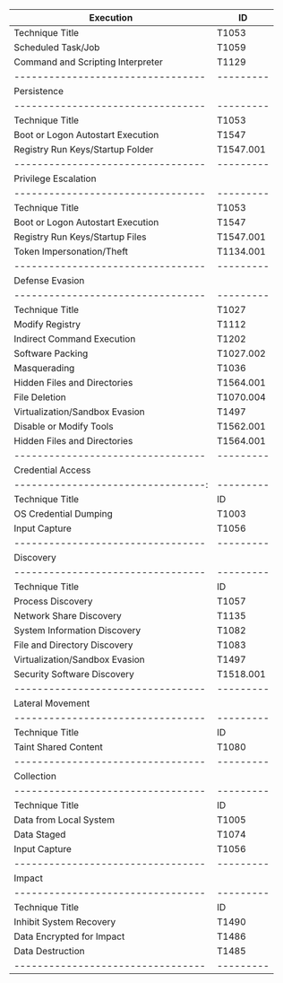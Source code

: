 | Execution                         | ID        |
| --------------------------------- | --------- |
| Technique Title                   | T1053     |
| Scheduled Task/Job                | T1059     |
| Command and Scripting Interpreter | T1129     |
| --------------------------------- | --------- |
| Persistence                       |           |
| --------------------------------- | --------- |
| Technique Title                   | T1053     |
| Boot or Logon Autostart Execution | T1547     |
| Registry Run Keys/Startup Folder  | T1547.001 |
| --------------------------------- | --------- |
| Privilege Escalation              |           |
| --------------------------------- | --------- |
| Technique Title                   | T1053     |
| Boot or Logon Autostart Execution | T1547     |
| Registry Run Keys/Startup Files   | T1547.001 |
| Token Impersonation/Theft         | T1134.001 |
| --------------------------------- | --------- |
| Defense Evasion                   |           |
| --------------------------------- | --------- |
| Technique Title                   | T1027     |
| Modify Registry                   | T1112     |
| Indirect Command Execution        | T1202     |
| Software Packing                  | T1027.002 |
| Masquerading                      | T1036     |
| Hidden Files and Directories      | T1564.001 |
| File Deletion                     | T1070.004 |
| Virtualization/Sandbox Evasion    | T1497     |
| Disable or Modify Tools           | T1562.001 |
| Hidden Files and Directories      | T1564.001 |
| --------------------------------- | --------- |
| Credential Access                |           |
|---------------------------------:|---------|
| Technique Title                  | ID        |
| OS Credential Dumping            | T1003     |
| Input Capture                    | T1056     |
| --------------------------------- | --------- |
| Discovery                        |           |
|---------------------------------|---------|
| Technique Title                  | ID        |
| Process Discovery                | T1057     |
| Network Share Discovery          | T1135     |
| System Information Discovery      | T1082     |
| File and Directory Discovery     | T1083     |
| Virtualization/Sandbox Evasion   | T1497     |
| Security Software Discovery      | T1518.001 |
| --------------------------------- | --------- |
| Lateral Movement                 |           |
|---------------------------------|---------|
| Technique Title                  | ID        |
| Taint Shared Content             | T1080     |
| --------------------------------- | --------- |
| Collection                       |           |
|---------------------------------|---------|
| Technique Title                  | ID        |
| Data from Local System           | T1005     |
| Data Staged                      | T1074     |
| Input Capture                    | T1056     |
| --------------------------------- | --------- |
| Impact                           |           |
|---------------------------------|---------|
| Technique Title                  | ID        |
| Inhibit System Recovery          | T1490     |
| Data Encrypted for Impact        | T1486     |
| Data Destruction                 | T1485     |
| --------------------------------- | --------- |
